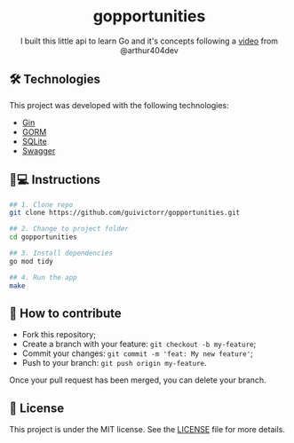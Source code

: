<h1 align='center'>gopportunities</h1>
<p align='center'>I built this little api to learn Go and it's concepts following a <a href="https://www.youtube.com/watch?v=wyEYpX5U4Vg">video</a> from @arthur404dev</p>

## 🛠 Technologies

This project was developed with the following technologies:

- [Gin](https://github.com/gin-gonic/gin)
- [GORM](https://gorm.io/)
- [SQLite](https://www.sqlite.org/index.html)
- [Swagger](https://swagger.io/)

## 📱💻 Instructions

```bash
## 1. Clone repo
git clone https://github.com/guivictorr/gopportunities.git

## 2. Change to project folder
cd gopportunities

## 3. Install dependencies
go mod tidy

## 4. Run the app
make
```

## 🤔 How to contribute

- Fork this repository;
- Create a branch with your feature: `git checkout -b my-feature`;
- Commit your changes: `git commit -m 'feat: My new feature'`;
- Push to your branch: `git push origin my-feature`.

Once your pull request has been merged, you can delete your branch.

## 📝 License

This project is under the MIT license. See the [LICENSE](https://github.com/guivictorr/gopportunities/blob/main/LICENSE) file for more details.
